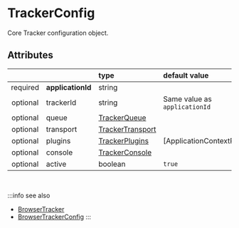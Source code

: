 # TrackerConfig

Core Tracker configuration object.  

## Attributes
|          |                   | type                                                                         | default value                 |
|:--------:|:------------------|:-----------------------------------------------------------------------------|:------------------------------|
| required | **applicationId** | string                                                                       |                               |
| optional | trackerId         | string                                                                       | Same value as `applicationId` |
| optional | queue             | [TrackerQueue](/tracking/browser/api-reference/core/TrackerQueue.md)         |                               |
| optional | transport         | [TrackerTransport](/tracking/browser/api-reference/core/TrackerTransport.md) |                               |
| optional | plugins           | [TrackerPlugins](/tracking/browser/api-reference/core/TrackerPlugins.md)     | [ApplicationContextPlugin]    |
| optional | console           | [TrackerConsole](/tracking/browser/api-reference/core/TrackerConsole.md)     |                               |
| optional | active            | boolean                                                                      | `true`                        |

<br/>

:::info see also
- [BrowserTracker](/tracking/browser/api-reference/general/BrowserTracker.md)
- [BrowserTrackerConfig](/tracking/browser/api-reference/definitions/BrowserTrackerConfig.md) 
:::
